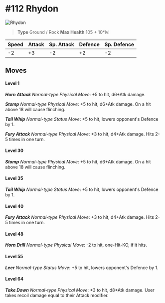 # #112 Rhydon


![Rhydon](https://img.pokemondb.net/sprites/home/normal/1x/rhydon.png)

> **Type** Ground / Rock
> **Max Health** 105 + 10\*lvl

| Speed | Attack | Sp. Attack | Defence | Sp. Defence |
| ----- | ------ | ---------- | ------- | ----------- |
| -2 | +3 | -2 | +2 | -2 |

## Moves
#### Level 1

***Horn Attack** Normal-type Physical Move*: +5 to hit, d6+Atk damage. 

***Stomp** Normal-type Physical Move*: +5 to hit, d6+Atk damage. On a hit above 18 will cause flinching.

***Tail Whip** Normal-type Status Move*: +5 to hit, lowers opponent's Defence by 1.

***Fury Attack** Normal-type Physical Move*: +3 to hit, d4+Atk damage. Hits 2-5 times in one turn.
#### Level 30

***Stomp** Normal-type Physical Move*: +5 to hit, d6+Atk damage. On a hit above 18 will cause flinching.
#### Level 35

***Tail Whip** Normal-type Status Move*: +5 to hit, lowers opponent's Defence by 1.
#### Level 40

***Fury Attack** Normal-type Physical Move*: +3 to hit, d4+Atk damage. Hits 2-5 times in one turn.
#### Level 48

***Horn Drill** Normal-type Physical Move*: -2 to hit, one-Hit-KO, if it hits.
#### Level 55

***Leer** Normal-type Status Move*: +5 to hit, lowers opponent's Defence by 1.
#### Level 64

***Take Down** Normal-type Physical Move*: +3 to hit, d8+Atk damage. User takes recoil damage equal to their Attack modifier.

